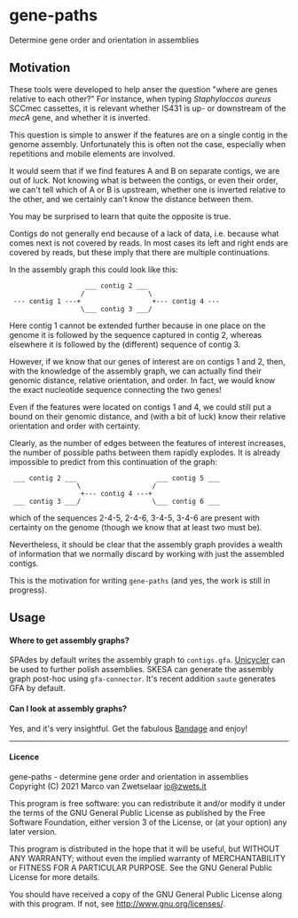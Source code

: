 # gene-paths

Determine gene order and orientation in assemblies


## Motivation

These tools were developed to help anser the question "where are genes
relative to each other?"  For instance, when typing _Staphyloccos aureus_
SCCmec cassettes, it is relevant whether IS431 is up- or downstream of the
_mecA_ gene, and whether it is inverted.

This question is simple to answer if the features are on a single contig in
the genome assembly.  Unfortunately this is often not the case, especially
when repetitions and mobile elements are involved.

It would seem that if we find features A and B on separate contigs, we are
out of luck.  Not knowing what is between the contigs, or even their order,
we can't tell which of A or B is upstream, whether one is inverted relative
to the other, and we certainly can't know the distance between them.

You may be surprised to learn that quite the opposite is true.

Contigs do not generally end because of a lack of data, i.e. because what
comes next is not covered by reads.  In most cases its left and right ends
are covered by reads, but these imply that there are multiple continuations.

In the assembly graph this could look like this:

                       ___ contig 2 ___                
                      /                \                
     --- contig 1 ---+                  +--- contig 4 ---
                      \___ contig 3 ___/

Here contig 1 cannot be extended further because in one place on the genome
it is followed by the sequence captured in contig 2, whereas elsewhere it is
followed by the (different) sequence of contig 3.

However, if we know that our genes of interest are on contigs 1 and 2, then,
with the knowledge of the assembly graph, we can actually find their genomic
distance, relative orientation, and order.  In fact, we would know the exact
nucleotide sequence connecting the two genes!

Even if the features were located on contigs 1 and 4, we could still put a
bound on their genomic distance, and (with a bit of luck) know their relative
orientation and order with certainty.

Clearly, as the number of edges between the features of interest increases,
the number of possible paths between them rapidly explodes.  It is already
impossible to predict from this continuation of the graph:

     ___ contig 2 ___                    ___ contig 5 ___
                     \                  /
                      +--- contig 4 ---+
     ___ contig 3 ___/                  \___ contig 6 ___

which of the sequences 2-4-5, 2-4-6, 3-4-5, 3-4-6 are present with certainty
on the genome (though we know that at least two must be).

Nevertheless, it should be clear that the assembly graph provides a wealth
of information that we normally discard by working with just the assembled
contigs.

This is the motivation for writing `gene-paths` (and yes, the work is still
in progress).


## Usage

#### Where to get assembly graphs?

SPAdes by default writes the assembly graph to  `contigs.gfa`.
[Unicycler](https://github.com/rrwick/Unicycler) can be used to further
polish assemblies.  SKESA can generate the assembly graph post-hoc using
`gfa-connector`.  It's recent addition `saute` generates GFA by default.

#### Can I look at assembly graphs?

Yes, and it's very insightful.  Get the fabulous
[Bandage](https://github.com/rrwick/Bandage) and enjoy!


---
#### Licence

gene-paths - determine gene order and orientation in assemblies  
Copyright (C) 2021  Marco van Zwetselaar <io@zwets.it>

This program is free software: you can redistribute it and/or modify
it under the terms of the GNU General Public License as published by
the Free Software Foundation, either version 3 of the License, or
(at your option) any later version.

This program is distributed in the hope that it will be useful,
but WITHOUT ANY WARRANTY; without even the implied warranty of
MERCHANTABILITY or FITNESS FOR A PARTICULAR PURPOSE.  See the
GNU General Public License for more details.

You should have received a copy of the GNU General Public License
along with this program.  If not, see <http://www.gnu.org/licenses/>.

